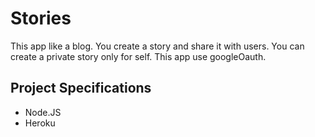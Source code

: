 # Stories

This app like a blog. You create a story and share it with users. You can create a private story only for self. This app use googleOauth.

## Project Specifications

- Node.JS
- Heroku
